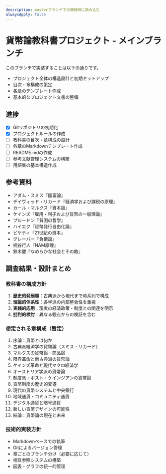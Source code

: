 ```yaml
---
description: masterブランチでの開発時に読み込む
alwaysApply: false
---
```


貨幣論教科書プロジェクト - メインブランチ
===

このブランチで実装することは以下の通りです。
- プロジェクト全体の構造設計と初期セットアップ
- 目次・章構成の策定
- 各章のテンプレート作成
- 基本的なプロジェクト文書の整備

## 進捗
- [x] Gitリポジトリの初期化
- [x] プロジェクトルールの作成
- [ ] 教科書の目次・章構成の設計
- [ ] 各章のMarkdownテンプレート作成
- [ ] README.mdの作成
- [ ] 参考文献管理システムの構築
- [ ] 用語集の基本構造作成

## 参考資料
- アダム・スミス『国富論』
- デイヴィッド・リカード『経済学および課税の原理』
- カール・マルクス『資本論』
- ケインズ『雇用・利子および貨幣の一般理論』
- プルードン『貧困の哲学』
- ハイエク『貨幣発行自由化論』
- ピケティ『21世紀の資本』
- グレーバー『負債論』
- 柄谷行人『NAM原理』
- 鈴木健『なめらかな社会とその敵』

## 調査結果・設計まとめ

### 教科書の構成方針
1. **歴史的発展順**：古典派から現代まで時系列で構成
2. **理論的体系性**：各学派の内部整合性を重視
3. **実践的応用**：現実の経済政策・制度との関連を明示
4. **批判的検討**：異なる観点からの検証を含む

### 想定される章構成（暫定）
1. 序論：貨幣とは何か
2. 古典派経済学の貨幣論（スミス・リカード）
3. マルクスの貨幣論・商品論
4. 限界革命と新古典派の貨幣論
5. ケインズ革命と現代マクロ経済学
6. オーストリア学派の貨幣論
7. 制度派・ポスト・ケインジアンの貨幣論
8. 貨幣制度の歴史的変遷
9. 現代の貨幣システムと中央銀行
10. 地域通貨・コミュニティ通貨
11. デジタル通貨と暗号通貨
12. 新しい貨幣デザインの可能性
13. 結論：貨幣論の現在と未来

### 技術的実装方針
- Markdownベースでの執筆
- Gitによるバージョン管理
- 章ごとのブランチ分け（必要に応じて）
- 相互参照システムの構築
- 図表・グラフの統一的管理
